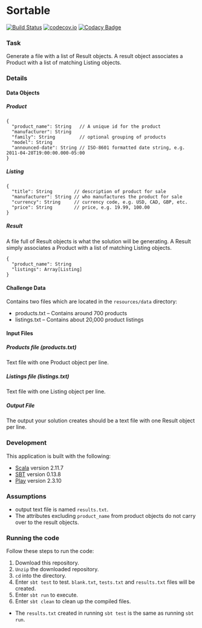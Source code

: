 # Sortable

[![Build Status](https://travis-ci.org/kasonchan/sortable.svg?branch=master)](https://travis-ci.org/kasonchan/sortable)
[![codecov.io](https://codecov.io/github/kasonchan/sortable/coverage.svg?branch=master)](https://codecov.io/github/kasonchan/sortable?branch=master)
[![Codacy Badge](https://api.codacy.com/project/badge/grade/216d15ebeabd4e8285890153b89d3e0d)](https://www.codacy.com/app/kasonchan/sortable)

### Task

Generate a file with a list of Result objects. A result object associates a 
Product with a list of matching Listing objects.

### Details

#### Data Objects

##### Product

```
{
  "product_name": String   // A unique id for the product
  "manufacturer": String
  "family": String         // optional grouping of products
  "model": String
  "announced-date": String // ISO-8601 formatted date string, e.g. 2011-04-28T19:00:00.000-05:00
}
```

##### Listing

```
{
  "title": String        // description of product for sale
  "manufacturer": String // who manufactures the product for sale
  "currency": String     // currency code, e.g. USD, CAD, GBP, etc.
  "price": String        // price, e.g. 19.99, 100.00
}
```

##### Result

A file full of Result objects is what the solution will be generating. A 
Result simply associates a Product with a list of matching Listing objects.

```
{
  "product_name": String
  "listings": Array[Listing]
}
```

#### Challenge Data

Contains two files which are located in the `resources/data` directory:
-  products.txt – Contains around 700 products
-  listings.txt – Contains about 20,000 product listings

#### Input Files

##### Products file (products.txt)

Text file with one Product object per line.

##### Listings file (listings.txt)
    
Text file with one Listing object per line.

##### Output File

The output your solution creates should be a text file with one Result object per line.

### Development

This application is built with the following:

-  [Scala](http://www.scala-lang.org/) version 2.11.7
-  [SBT](http://www.scala-sbt.org/) version 0.13.8
-  [Play](https://www.playframework.com) version 2.3.10

### Assumptions

-  output text file is named `results.txt`.
-  The attributes excluding `product_name` from product objects do not carry over
to the result objects.

### Running the code 

Follow these steps to run the code:

1. Download this repository.
2. `Unzip` the downloaded repository.
3. `cd` into the directory.
4. Enter `sbt test` to test. `blank.txt`, `tests.txt` and `results.txt` files will be created. 
5. Enter `sbt run` to execute.
6. Enter `sbt clean` to clean up the compiled files.

-  The `results.txt` created in running `sbt test` is the same as running `sbt run`.
